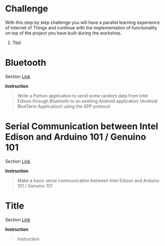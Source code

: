 # Challenge

With this step by step challenge you will have a parallel learning experience of Internet of Things and continue with the implementation of functionality on top of the project you have built during the workshop.

1. Tbd

# Bluetooth

Section [Link](url)

__Instruction__

> Write a Python application to send some random data from Intel Edison through Bluetooth to an existing Android application (Android BlueTerm Application) using the SPP protocol


# Serial Communication between Intel Edison and Arduino 101 / Genuino 101

Section [Link](url)

__Instruction__ 

> Make a basic serial communication between Intel Edison and Arduino 101 / Genuino 101

# Title

Section [Link](url)

__Instruction__ 
> Instruction

